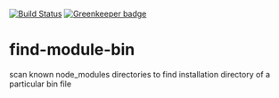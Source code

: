 [![Build Status](https://travis-ci.org/mateodelnorte/find-module-bin.svg?branch=master)](https://travis-ci.org/mateodelnorte/find-module-bin) [![Greenkeeper badge](https://badges.greenkeeper.io/mateodelnorte/find-module-bin.svg)](https://greenkeeper.io/)

# find-module-bin
scan known node_modules directories to find installation directory of a particular bin file
